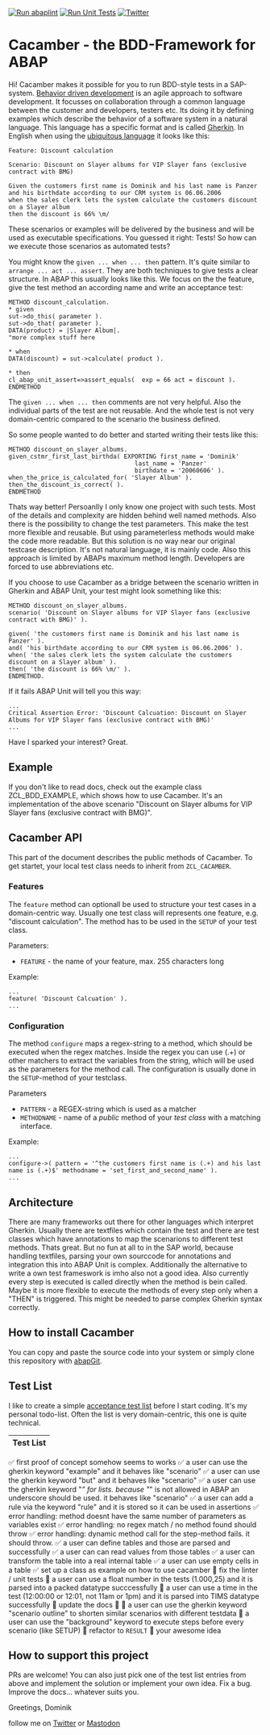 [![Run abaplint](https://github.com/dominikpanzer/cacamber-BDD-for-ABAP/actions/workflows/lint.yml/badge.svg)](https://github.com/dominikpanzer/cacamber-BDD-for-ABAP/actions/workflows/lint.yml)
[![Run Unit Tests](https://github.com/dominikpanzer/cacamber-BDD-for-ABAP/actions/workflows/unittest.yml/badge.svg)](https://github.com/dominikpanzer/cacamber-BDD-for-ABAP/actions/workflows/unittest.yml)
[![Twitter](https://img.shields.io/twitter/follow/PanzerDominik?style=social)](https://twitter.com/PanzerDominik)

# Cacamber - the BDD-Framework for ABAP

Hi! Cacamber makes it possible for you to run BDD-style tests in a SAP-system. [Behavior driven development](https://en.wikipedia.org/wiki/Behavior-driven_development) is an agile approach to software development. It focusses on collaboration through a common language between the customer and developers, testers etc. Its doing it by defining examples which describe the behavior of a software system in a natural language. This language has a specific format and is called [Gherkin](https://cucumber.io/docs/gherkin/). In English when using the [ubiquitous language](https://martinfowler.com/bliki/UbiquitousLanguage.html) it looks like this:
```
Feature: Discount calculation

Scenario: Discount on Slayer albums for VIP Slayer fans (exclusive contract with BMG)

Given the customers first name is Dominik and his last name is Panzer
and his birthdate according to our CRM system is 06.06.2006
when the sales clerk lets the system calculate the customers discount on a Slayer album
then the discount is 66% \m/
```
These scenarios or examples will be delivered by the business and will be used as executable specifications. You guessed it right: Tests! So how can we execute those scenarios as automated tests?

You might know the `given ... when ... then` pattern. It's quite similar to `arrange ... act ... assert`. They are both techniques to give tests a clear structure. In ABAP this usually looks like this. We focus on the the feature, give the test method an according name and write an acceptance test:

```ABAP
METHOD discount_calculation.
* given
sut->do_this( parameter ).
sut->do_that( parameter ).
DATA(product) = |Slayer Album|.
"more complex stuff here

* when
DATA(discount) = sut->calculate( product ).

* then
cl_abap_unit_assert=>assert_equals(  exp = 66 act = discount ).
ENDMETHOD
```
The `given ... when ... then` comments are not very helpful. Also the individual parts of the test are not reusable. And the whole test is not very domain-centric compared to the scenario the business defined.

So some people wanted to do better and started writing their tests like this:

```ABAP
METHOD discount_on_slayer_albums.
given_cstmr_first_last_birthda( EXPORTING first_name = 'Dominik'
                                   last_name = 'Panzer'
                                   birthdate = '20060606' ).
when_the_price_is_calculated_for( 'Slayer Album' ).
then_the_discount_is_correct( ).
ENDMETHOD
```
Thats way better! Persoanlly I only know one project with such tests. Most of the details and complexity are hidden behind well named methods. Also there is the possibility to change the test parameters. This make the test more flexible and reusable. But using parameterless methods would make the code more readable.
But this solution is no way near our original testcase description. It's not natural language, it is mainly code. Also this approach is limited by ABAPs maximum method length. Developers are forced to use abbreviations etc.

If you choose to use Cacamber as a bridge between the scenario written in Gherkin and ABAP Unit, your test might look something like this:
```ABAP
METHOD discount_on_slayer_albums.
scenario( 'Discount on Slayer albums for VIP Slayer fans (exclusive contract with BMG)' ).
    
given( 'the customers first name is Dominik and his last name is Panzer' ).
and( 'his birthdate according to our CRM system is 06.06.2006' ).
when( 'the sales clerk lets the system calculate the customers discount on a Slayer album' ).
then( 'the discount is 66% \m/' ).
ENDMETHOD.
```
  
  If it fails ABAP Unit will tell you this way:
  ```
  ...
Critical Assertion Error: 'Discount Calcuation: Discount on Slayer Albums for VIP Slayer fans (exclusive contract with BMG)'
...
  ```
  
Have I sparked your interest? Great.

## Example
If you don't like to read docs, check out the example class ZCL_BDD_EXAMPLE, which shows how to use Cacamber. It's an implementation of the above scenario "Discount on Slayer albums for VIP Slayer fans (exclusive contract with BMG)".

## Cacamber API

This part of the document describes the public methods of Cacamber. To get startet, your local test class needs to inherit from `ZCL_CACAMBER`.

### Features
The `feature` method can optionall be used to structure your test cases in a domain-centric way. Usually one test class will represents one feature, e.g. "discount calculation". The method has to be used in the `SETUP` of your test class.

Parameters:
* `FEATURE` - the name of your feature, max. 255 characters long

Example:
```ABAP 
...
feature( 'Discount Calcuation' ).
...
```

### Configuration
The method `configure` maps a regex-string to a method, which should be executed when the regex matches. Inside the regex you can use (.+) or other matchers to extract the variables from the string, which will be used as the parameters for the method call. The configuration is usually done in the `SETUP`-method of your testclass.

Parameters
* `PATTERN` - a REGEX-string which is used as a matcher
* `METHODNAME` - name of a _public_ method of your _test class_ with a matching interface.

Example:
```ABAP 
...
configure->( pattern = '^the customers first name is (.+) and his last name is (.+)$' methodname = 'set_first_and_second_name' ).
...
```


## Architecture
There are many frameworks out there for other languages which interpret Gherkin. Usually there are textfiles which contain the test and there are test classes which have annotations to map the scenarions to different test methods. Thats great. But no fun at all to in the SAP world, because handling textfiles, parsing your own sourccode for annotations and integration this into ABAP Unit is complex. Additionally the alternative to write a own test frameswork is imho also not a good idea. 
Also currently every step is executed is called directly when the method is bein called. Maybe it is more flexible to execute the methods of every step only when a "THEN" is triggered. This might be needed to parse complex Gherkin syntax correctly.

## How to install Cacamber
You can copy and paste the source code into your system or simply clone this repository with [abapGit](https://abapgit.org/). 

## Test List
I like to create a simple [acceptance test list](https://agiledojo.de/2018-12-16-tdd-testlist/) before I start coding. It's my personal todo-list. Often the list is very domain-centric, this one is quite technical.

|Test List|
|----|
:white_check_mark: first proof of concept somehow seems to works
:white_check_mark: a user can use the gherkin keyword "example" and it behaves like "scenario"
:white_check_mark: a user can use the gherkin keyword "but" and it behaves like "scenario"
:white_check_mark: a user can use the gherkin keyword "*" for lists. because "*" is not allowed in ABAP an underscore should be used. it behaves like "scenario"
:white_check_mark: a user can add a rule via the keyword "rule" and it is stored so it can be used in assertions
:white_check_mark: error handling: method doesnt have the same number of parameters as variables exist
:white_check_mark: error handling: no regex match / no method found should throw
:white_check_mark: error handling: dynamic method call for the step-method fails. it should throw.
:white_check_mark: a user can define tables and those are parsed and successfully
:white_check_mark: a user can can read values from those tables
:white_check_mark: a user can transform the table into a real internal table
:white_check_mark: a user can use empty cells in a table
:white_check_mark: set up a class as example on how to use cacamber
:black_square_button: fix the linter / unit tests
:black_square_button: a user can use a float number in the tests (1.000,25) and it is parsed into a packed datatype succcessfully
:black_square_button: a user can use a time in the test (12:00:00 or 12:01, not 11am or 1pm) and it is parsed into TIMS datatype successfully
:black_square_button: update the docs 👹
:black_square_button: a user can use the gherkin keyword "scenario outline" to shorten similar scenarios with different testdata
:black_square_button: a user can use the "background" keyword to execute steps before every scenario (like SETUP)
:black_square_button: refactor to `RESULT`
:black_square_button: your awesome idea

## How to support this project

PRs are welcome! You can also just pick one of the test list entries from above and implement the solution or implement your own idea. Fix a bug. Improve the docs... whatever suits you.

Greetings, 
Dominik

follow me on [Twitter](https://twitter.com/PanzerDominik) or [Mastodon](https://sw-development-is.social/web/@PanzerDominik)
